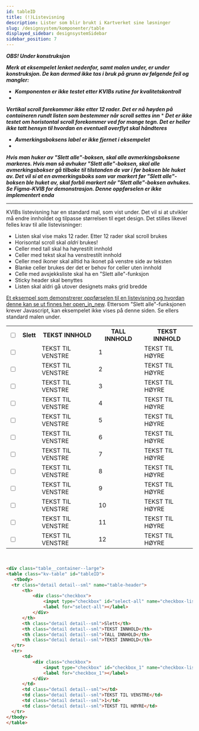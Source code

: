 ```yaml
---
id: tableID
title: (!)Listevisning
description: Lister som blir brukt i Kartverket sine løsninger
slug: /designsystem/komponenter/table
displayed_sidebar: designsystemSidebar
sidebar_position: 7
---
```

_**OBS! Under konstruksjon**_

_**Merk at eksempelet lenket nedenfor, samt malen under, er under konstruksjon. De kan dermed ikke tas i bruk på grunn
av følgende feil og mangler:**_

* _**Komponenten er ikke testet etter KVIBs rutine for kvalitetskontroll**_
*
_**Vertikal scroll forekommer ikke etter 12 rader. Det er nå høyden på containeren rundt listen som bestemmer når scroll
settes inn**_
*
_**Det er ikke testet om horistontal scroll forekommer ved for mange tegn. Det er heller ikke tatt hensyn til hvordan en
eventuell overflyt skal håndteres**_
* _**Avmerkingsboksens label er ikke fjernet i eksempelet**_
*
_**Hvis man huker av "Slett alle"-boksen, skal alle avmerkingsboksene markeres. Hvis man så avhuker "Slett alle"-boksen,
skal alle avmerkingsbokser gå tilbake til tilstanden de var i før boksen ble huket av. Det vil si at en avmerkingsboks
som var markert før "Slett alle"-boksen ble huket av, skal forbli markert når "Slett alle"-boksen avhukes. Se Figma-KVIB
for demonstrasjon. Denne oppførselen er ikke implementert enda**_

<hr/>


KVIBs listevisning har en standard mal, som vist under. Det vil si at utvikler må endre innholdet og tilpasse størrelsen
til eget design. Det stilles likevel felles krav til alle listevisninger:

* Listen skal vise maks 12 rader. Etter 12 rader skal scroll brukes
* Horisontal scroll skal _aldri_ brukes!
* Celler med tall skal ha høyrestilt innhold
* Celler med tekst skal ha venstrestilt innhold
* Celler med ikoner skal alltid ha ikonet på venstre side av teksten
* Blanke celler brukes der det er behov for celler uten innhold
* Celle med avsjekksliste skal ha en "Slett alle"-funksjon
* Sticky header skal benyttes
* Listen skal aldri gå utover designets maks grid bredde

[Et eksempel som demonstrerer oppførselen til en listevisning og hvordan denne kan se ut finnes her <span class="material-symbols-outlined">open_in_new</span>](pathname:///html/table.html).
Ettersom "Slett alle"-funksjonen krever Javascript, kan eksempelet ikke vises på denne siden. Se ellers standard malen
under.

<div class="table__container--large">
<table class="kv-table" id="tableID">
     <tbody>
    <tr class="detail detail--sml" name="table-header">
        <th>
            <div class="checkbox">
                <input type="checkbox" id="select-all" name="checkbox-list"/>
                <label for="select-all"></label>
            </div>
        </th>
        <th class="detail detail--sml">Slett</th>
        <th class="detail detail--sml">TEKST INNHOLD</th>
        <th class="detail detail--sml">TALL INNHOLD</th>
        <th class="detail detail--sml">TEKST INNHOLD</th>
    </tr>
    <tr>
        <td><div class="checkbox"><input type="checkbox" id="checkbox_1" name="checkbox-list"/><label for="checkbox_1"></label></div></td>
        <td class="detail detail--sml"></td>
        <td class="detail detail--sml">TEKST TIL VENSTRE</td>
        <td class="detail detail--sml">1</td>
        <td class="detail detail--sml">TEKST TIL HØYRE</td>
    </tr>
    <tr>
        <td><div class="checkbox"><input type="checkbox" id="checkbox_2" name="checkbox-list"/><label for="checkbox_2"></label></div></td>
        <td class="detail detail--sml"></td>
        <td class="detail detail--sml">TEKST TIL VENSTRE</td>
        <td class="detail detail--sml">2</td>
        <td class="detail detail--sml">TEKST TIL HØYRE</td>
    </tr>
    <tr>
        <td><div class="checkbox"><input type="checkbox" id="checkbox_3" name="checkbox-list"/><label for="checkbox_3"></label></div></td>
        <td class="detail detail--sml"></td>
        <td class="detail detail--sml">TEKST TIL VENSTRE</td>
        <td class="detail detail--sml">3</td>
        <td class="detail detail--sml">TEKST TIL HØYRE</td>
    </tr>
    <tr>
        <td><div class="checkbox"><input type="checkbox" id="checkbox_4" name="checkbox-list"/><label for="checkbox_4"></label></div></td>
        <td class="detail detail--sml"></td>
        <td class="detail detail--sml">TEKST TIL VENSTRE</td>
        <td class="detail detail--sml">4</td>
        <td class="detail detail--sml">TEKST TIL HØYRE</td>
    </tr>
    <tr>
        <td><div class="checkbox"><input type="checkbox" id="checkbox_5" name="checkbox-list"/><label for="checkbox_5"></label></div></td>
        <td class="detail detail--sml"></td>
        <td class="detail detail--sml">TEKST TIL VENSTRE</td>
        <td class="detail detail--sml">5</td>
        <td class="detail detail--sml">TEKST TIL HØYRE</td>
    </tr>
    <tr>
        <td><div class="checkbox"><input type="checkbox" id="checkbox_6" name="checkbox-list"/><label for="checkbox_6"></label></div></td>
        <td class="detail detail--sml"></td>
        <td class="detail detail--sml">TEKST TIL VENSTRE</td>
        <td class="detail detail--sml">6</td>
        <td class="detail detail--sml">TEKST TIL HØYRE</td>
    </tr>
    <tr>
        <td><div class="checkbox"><input type="checkbox" id="checkbox_7" name="checkbox-list"/><label for="checkbox_7"></label></div></td>
        <td class="detail detail--sml"></td>
        <td class="detail detail--sml">TEKST TIL VENSTRE</td>
        <td class="detail detail--sml">7</td>
        <td class="detail detail--sml">TEKST TIL HØYRE</td>
    </tr>
    <tr>
        <td><div class="checkbox"><input type="checkbox" id="checkbox_8" name="checkbox-list"/><label for="checkbox_8"></label></div></td>
        <td class="detail detail--sml"></td>
        <td class="detail detail--sml">TEKST TIL VENSTRE</td>
        <td class="detail detail--sml">8</td>
        <td class="detail detail--sml">TEKST TIL HØYRE</td>
    </tr>
    <tr>
        <td><div class="checkbox"><input type="checkbox" id="checkbox_9" name="checkbox-list"/><label for="checkbox_9"></label></div></td>
        <td class="detail detail--sml"></td>
        <td class="detail detail--sml">TEKST TIL VENSTRE</td>
        <td class="detail detail--sml">9</td>
        <td class="detail detail--sml">TEKST TIL HØYRE</td>
    </tr>
    <tr>
        <td><div class="checkbox"><input type="checkbox" id="checkbox_10" name="checkbox-list"/><label for="checkbox_10"></label></div></td>
        <td class="detail detail--sml"></td>
        <td class="detail detail--sml">TEKST TIL VENSTRE</td>
        <td class="detail detail--sml">10</td>
        <td class="detail detail--sml">TEKST TIL HØYRE</td>
    </tr>
    <tr>
        <td><div class="checkbox"><input type="checkbox" id="checkbox_11" name="checkbox-list"/><label for="checkbox_11"></label></div></td>
        <td class="detail detail--sml"></td>
        <td class="detail detail--sml">TEKST TIL VENSTRE</td>
        <td class="detail detail--sml">11</td>
        <td class="detail detail--sml">TEKST TIL HØYRE</td>
    </tr>
    <tr>
        <td><div class="checkbox"><input type="checkbox" id="checkbox_12" name="checkbox-list"/><label for="checkbox_12"></label></div></td>
        <td class="detail detail--sml"></td>
        <td class="detail detail--sml">TEKST TIL VENSTRE</td>
        <td class="detail detail--sml">12</td>
        <td class="detail detail--sml">TEKST TIL HØYRE</td>
    </tr>
</tbody>
  </table>
</div>

<br/>

  ```markdown
<div class="table__container--large">
<table class="kv-table" id="tableID">
     <tbody>
    <tr class="detail detail--sml" name="table-header">
        <th>
            <div class="checkbox">
                <input type="checkbox" id="select-all" name="checkbox-list"/>
                <label for="select-all"></label>
            </div>
        </th>
        <th class="detail detail--sml">Slett</th>
        <th class="detail detail--sml">TEKST INNHOLD</th>
        <th class="detail detail--sml">TALL INNHOLD</th>
        <th class="detail detail--sml">TEKST INNHOLD</th>
    </tr>
    <tr>
        <td>
            <div class="checkbox">
                <input type="checkbox" id="checkbox_1" name="checkbox-list"/>
                <label for="checkbox_1"></label>
            </div>
        </td>
        <td class="detail detail--sml"></td>
        <td class="detail detail--sml">TEKST TIL VENSTRE</td>
        <td class="detail detail--sml">1</td>
        <td class="detail detail--sml">TEKST TIL HØYRE</td>
    </tr>
</tbody>
  </table>
  ```